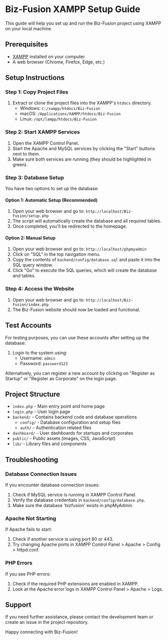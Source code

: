 # Biz-Fusion XAMPP Setup Guide

This guide will help you set up and run the Biz-Fusion project using XAMPP on your local machine.

## Prerequisites

- [XAMPP](https://www.apachefriends.org/index.html) installed on your computer
- A web browser (Chrome, Firefox, Edge, etc.)

## Setup Instructions

### Step 1: Copy Project Files

1. Extract or clone the project files into the XAMPP's `htdocs` directory.
   - Windows: `C:/xampp/htdocs/Biz-Fusion`
   - macOS: `/Applications/XAMPP/htdocs/Biz-Fusion`
   - Linux: `/opt/lampp/htdocs/Biz-Fusion`

### Step 2: Start XAMPP Services

1. Open the XAMPP Control Panel.
2. Start the Apache and MySQL services by clicking the "Start" buttons next to them.
3. Make sure both services are running (they should be highlighted in green).

### Step 3: Database Setup

You have two options to set up the database:

#### Option 1: Automatic Setup (Recommended)

1. Open your web browser and go to: `http://localhost/Biz-Fusion/setup.php`
2. The script will automatically create the database and all required tables.
3. Once completed, you'll be redirected to the homepage.

#### Option 2: Manual Setup

1. Open your web browser and go to: `http://localhost/phpmyadmin`
2. Click on "SQL" in the top navigation menu.
3. Copy the contents of `backend/config/database.sql` and paste it into the SQL query window.
4. Click "Go" to execute the SQL queries, which will create the database and tables.

### Step 4: Access the Website

1. Open your web browser and go to: `http://localhost/Biz-Fusion/index.php`
2. The Biz-Fusion website should now be loaded and functional.

## Test Accounts

For testing purposes, you can use these accounts after setting up the database:

1. Login to the system using:
   - Username: `admin`
   - Password: `password123`

Alternatively, you can register a new account by clicking on "Register as Startup" or "Register as Corporate" on the login page.

## Project Structure

- `index.php` - Main entry point and home page
- `login.php` - User login page
- `backend/` - Contains backend code and database operations
  - `config/` - Database configuration and setup files
  - `auth/` - Authentication related files
- `dashboard/` - User dashboards for startups and corporates
- `public/` - Public assets (images, CSS, JavaScript)
- `lib/` - Library files and components

## Troubleshooting

### Database Connection Issues

If you encounter database connection issues:

1. Check if MySQL service is running in XAMPP Control Panel.
2. Verify the database credentials in `backend/config/database.php`.
3. Make sure the database 'bizfusion' exists in phpMyAdmin.

### Apache Not Starting

If Apache fails to start:

1. Check if another service is using port 80 or 443.
2. Try changing Apache ports in XAMPP Control Panel > Apache > Config > httpd.conf.

### PHP Errors

If you see PHP errors:

1. Check if the required PHP extensions are enabled in XAMPP.
2. Look at the Apache error logs in XAMPP Control Panel > Apache > Logs.

## Support

If you need further assistance, please contact the development team or create an issue in the project repository.

Happy connecting with Biz-Fusion! 